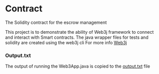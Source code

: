 # Contract

The Solidity contract for the escrow management

This project is to demonstrate the ability of Web3j framework to connect and interact with Smart contracts.
The java wrapper files for tests and solidity are created using the web3j cli 
For more info
[Web3j](http://docs.web3j.io/latest/)
### Output.txt

The output of running the Web3App.java is copied to the [output.txt](https://github.com/simsonraj/Web3j_escrow/blob/main/output.txt) file